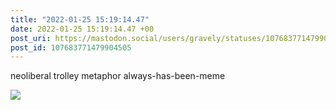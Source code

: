 ```yaml
---
title: "2022-01-25 15:19:14.47"
date: 2022-01-25 15:19:14.47 +00
post_uri: https://mastodon.social/users/gravely/statuses/107683771479904505
post_id: 107683771479904505
---
```

neoliberal trolley metaphor always-has-been-meme


![](/images/107683771407272608.jpg)

